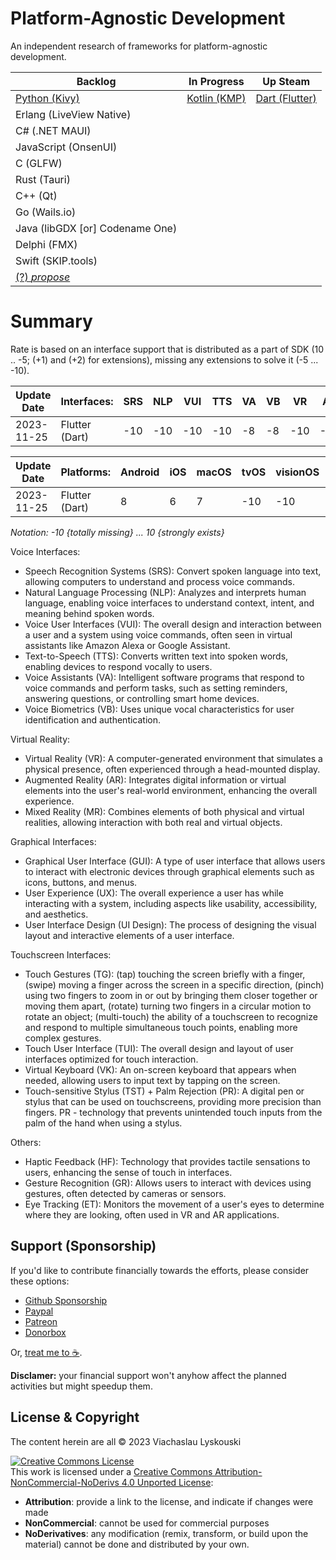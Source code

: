 # Platform-Agnostic Development

An independent research of frameworks for platform-agnostic development.


| Backlog  | In Progress | Up Steam |
|----------|-------------|----------|
| [Python (Kivy)](https://github.com/lyskouski/app-finance)  | [Kotlin (KMP)](https://github.com/lyskouski/app-entertainment) |  [Dart (Flutter)](https://github.com/lyskouski/app-finance)  |
| Erlang (LiveView Native) | |
| C# (.NET MAUI) | |
| JavaScript (OnsenUI) | |
| C (GLFW) | |
| Rust (Tauri) | |
| C++ (Qt) | |
| Go (Wails.io) | |
| Java (libGDX [or] Codename One) | |
| Delphi (FMX) | |
| Swift (SKIP.tools) | |
| [(?) _propose_](https://github.com/lyskouski/plan/issues/1) | |


# Summary
Rate is based on an interface support that is distributed as a part of SDK (10 .. -5; (+1) and (+2) for extensions), missing any extensions to solve it (-5 ... -10).

| Update Date |       Interfaces:| SRS | NLP | VUI | TTS | VA  | VB  | VR  | AR  | MR  | GUI | UX  | UI  | HF  |  GR | ET  | TG  | TUI | VK  | TST+PR |
|-------------|------------------|-----|-----|-----|-----|-----|-----|-----|-----|-----|-----|-----|-----|-----|-----|-----|-----|-----|-----|--------|
| 2023-11-25  | Flutter (Dart)   | -10 | -10 | -10 | -10 | -8  | -8  | -10 | -10 | -10 | 0   | 0   | 0   | -10 | -10 | -10 | 0   | 0   | -10 | -10    |


|  Update Date | Platforms:                   | Android | iOS | macOS | tvOS | visionOS | watchOS | Windows | Linux | Mainframe | Web |
|--------------|------------------------------|---------|-----|-------|------|----------|---------|---------|-------|-----------|-----|
|  2023-11-25  | Flutter (Dart)               | 8       | 6   |  7    |  -10 | -10      | -5      | 8       | 5     | -10       | 5   |

_Notation: -10 {totally missing} ... 10 {strongly exists}_
 
Voice Interfaces:
- Speech Recognition Systems (SRS): Convert spoken language into text, allowing computers to understand and process voice commands.
- Natural Language Processing (NLP): Analyzes and interprets human language, enabling voice interfaces to understand context, intent, and meaning behind spoken words.
- Voice User Interfaces (VUI): The overall design and interaction between a user and a system using voice commands, often seen in virtual assistants like Amazon Alexa or Google Assistant.
- Text-to-Speech (TTS): Converts written text into spoken words, enabling devices to respond vocally to users.
- Voice Assistants (VA): Intelligent software programs that respond to voice commands and perform tasks, such as setting reminders, answering questions, or controlling smart home devices.
- Voice Biometrics (VB): Uses unique vocal characteristics for user identification and authentication.

Virtual Reality:
- Virtual Reality (VR): A computer-generated environment that simulates a physical presence, often experienced through a head-mounted display.
- Augmented Reality (AR): Integrates digital information or virtual elements into the user's real-world environment, enhancing the overall experience.
- Mixed Reality (MR): Combines elements of both physical and virtual realities, allowing interaction with both real and virtual objects.

Graphical Interfaces:
- Graphical User Interface (GUI): A type of user interface that allows users to interact with electronic devices through graphical elements such as icons, buttons, and menus.
- User Experience (UX): The overall experience a user has while interacting with a system, including aspects like usability, accessibility, and aesthetics.
- User Interface Design (UI Design): The process of designing the visual layout and interactive elements of a user interface.

Touchscreen Interfaces:
- Touch Gestures (TG): (tap) touching the screen briefly with a finger, (swipe) moving a finger across the screen in a specific direction, (pinch) using two fingers to zoom in or out by bringing them closer together or moving them apart, (rotate) turning two fingers in a circular motion to rotate an object; (multi-touch) the ability of a touchscreen to recognize and respond to multiple simultaneous touch points, enabling more complex gestures.
- Touch User Interface (TUI): The overall design and layout of user interfaces optimized for touch interaction.
- Virtual Keyboard (VK): An on-screen keyboard that appears when needed, allowing users to input text by tapping on the screen.
- Touch-sensitive Stylus (TST) + Palm Rejection (PR): A digital pen or stylus that can be used on touchscreens, providing more precision than fingers. PR - technology that prevents unintended touch inputs from the palm of the hand when using a stylus.

Others:
- Haptic Feedback (HF): Technology that provides tactile sensations to users, enhancing the sense of touch in interfaces.
- Gesture Recognition (GR): Allows users to interact with devices using gestures, often detected by cameras or sensors.
- Eye Tracking (ET): Monitors the movement of a user's eyes to determine where they are looking, often used in VR and AR applications.




## Support (Sponsorship)

If you'd like to contribute financially towards the efforts, please consider these options:

* [Github Sponsorship](https://github.com/users/lyskouski/sponsorship)
* [Paypal](https://www.paypal.me/terCAD)
* [Patreon](https://www.patreon.com/terCAD)
* [Donorbox](https://donorbox.org/tercad)

Or, [treat me to :coffee:](https://www.buymeacoffee.com/lyskouski).

**Disclamer:** your financial support won't anyhow affect the planned activities but might speedup them.

## License & Copyright

The content herein are all &copy; 2023 Viachaslau Lyskouski

<a rel="license" href="http://creativecommons.org/licenses/by-nc-nd/4.0/"><img alt="Creative Commons License" style="border-width:0" src="https://i.creativecommons.org/l/by-nc-nd/4.0/88x31.png" /></a><br />This work is licensed under a <a rel="license" href="http://creativecommons.org/licenses/by-nc-nd/4.0/">Creative Commons Attribution-NonCommercial-NoDerivs 4.0 Unported License</a>:
- **Attribution**: provide a link to the license, and indicate if changes were made
- **NonCommercial**: cannot be used for commercial purposes
- **NoDerivatives**: any modification (remix, transform, or build upon the material) cannot be done and distributed by your own. 
